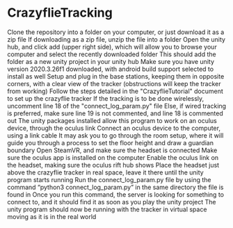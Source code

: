 # CrazyflieTracking
Clone the repository into a folder on your computer, or just download it as a zip file
If downloading as a zip file, unzip the file into a folder
Open the unity hub, and click add (upper right side), which will allow you to browse your computer and select the recently downloaded folder
This should add the folder as a new unity project in your unity hub
Make sure you have unity version 2020.3.26f1 downloaded, with android build support selected to install as well
Setup and plug in the base stations, keeping them in opposite corners, with a clear view of the tracker (obstructions will keep the tracker from working)
Follow the steps detailed in the "CrazyflieTutorial" document to set up the crazyflie tracker
If the tracking is to be done wirelessly, uncomment line 18 of the "connect_log_param.py" file
Else, if wired tracking is preferred, make sure line 19 is not commented, and line 18 is commented out
The unity packages installed allow this program to work on an oculus device, through the oculus link
Connect an oculus device to the computer, using a link cable
It may ask you to go through the room setup, where it will guide you through a process to set the floor height and draw a guardian boundary
Open SteamVR, and make sure the headset is connected
Make sure the oculus app is installed on the computer
Enable the oculus link on the headset, making sure the oculus rift hub shows
Place the headset just above the crazyflie tracker in real space, leave it there until the unity program starts running
Run the connect_log_param.py file by using the command “python3 connect_log_param.py” in the same directory the file is found in
Once you run this command, the server is looking for something to connect to, and it should find it as soon as you play the unity project
The unity program should now be running with the tracker in virtual space moving as it is in the real world
